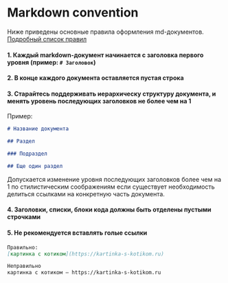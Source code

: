 # Markdown convention

Ниже приведены основные правила оформления md-документов. [Подробный список правил](https://github.com/DavidAnson/markdownlint/blob/v0.25.1/doc/Rules.md)

#### 1. Каждый markdown-документ начинается с заголовка первого уровня (пример: `# Заголовок`)

#### 2. В конце каждого документа оставляется пустая строка

#### 3. Старайтесь поддерживать иерархическу структуру документа, и менять уровень последующих заголовков не более чем на 1

Пример:

```md
# Название документа

## Раздел

### Подраздел

## Еще один раздел
```

Допускается изменение уровня последующих заголовков более чем на 1 по стилистическим соображениям если существует необходимость делиться ссылками на конкретную часть документа.

#### 4. Заголовки, списки, блоки кода должны быть отделены пустыми строчками

#### 5. Не рекомендуется вставлять голые ссылки

```md
Правильно:
[картинка с котиком](https://kartinka-s-kotikom.ru)

Неправильно
картинка с котиком – https://kartinka-s-kotikom.ru
```
